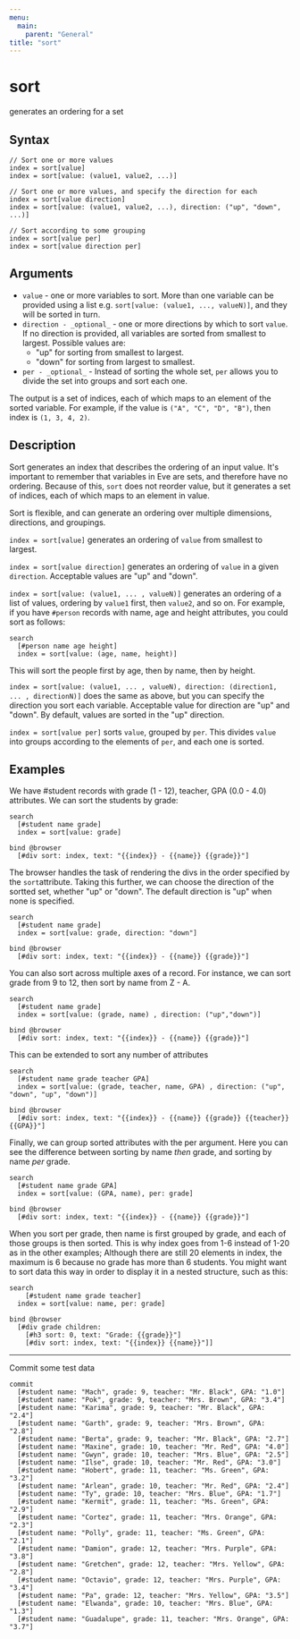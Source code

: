 ```yaml
---
menu:
  main:
    parent: "General"
title: "sort"
---
```


# sort

generates an ordering for a set

## Syntax


```eve
// Sort one or more values
index = sort[value]
index = sort[value: (value1, value2, ...)]

// Sort one or more values, and specify the direction for each
index = sort[value direction]
index = sort[value: (value1, value2, ...), direction: ("up", "down", ...)]

// Sort according to some grouping
index = sort[value per]
index = sort[value direction per]
```

## Arguments

- `value` - one or more variables to sort. More than one variable can be provided using a list e.g. `sort[value: (value1, ..., valueN)]`, and they will be sorted in turn.
- `direction - _optional_` - one or more directions by which to sort `value`. If no direction is provided, all variables are sorted from smallest to largest. Possible values are:
  - "up" for sorting from smallest to largest.
  - "down" for sorting from largest to smallest.
- `per - _optional_` - Instead of sorting the whole set, `per` allows you to divide the set into groups and sort each one.

The output is a set of indices, each of which maps to an element of the sorted variable. For example, if the value is `("A", "C", "D", "B")`, then index is `(1, 3, 4, 2)`.

## Description

Sort generates an index that describes the ordering of an input value. It's important to remember that variables in Eve are sets, and therefore have no ordering. Because of this, `sort` does not reorder value, but it generates a set of indices, each of which maps to an element in value.

Sort is flexible, and can generate an ordering over multiple dimensions, directions, and groupings.

`index = sort[value]` generates an ordering of `value` from smallest to largest.

`index = sort[value direction]` generates an ordering of `value` in a given `direction`. Acceptable values are "up" and "down". 

`index = sort[value: (value1, ... , valueN)]` generates an ordering of a list of values, ordering by `value1` first, then `value2`, and so on. For example, if you have `#person` records with name, age and height attributes, you could sort as follows:

```eve
search
  [#person name age height]
  index = sort[value: (age, name, height)]
``` 

This will sort the people first by age, then by name, then by height.

`index = sort[value: (value1, ... , valueN), direction: (direction1, ... , directionN)]` does the same as above, but you can specify the direction you sort each variable. Acceptable value for direction are "up" and "down". By default, values are sorted in the "up" direction.

`index = sort[value per]` sorts `value`, grouped by `per`. This divides `value` into groups according to the elements of `per`, and each one is sorted.

## Examples

We have #student records with grade (1 - 12), teacher, GPA (0.0 - 4.0) attributes. We can sort the students by grade:

```eve
search
  [#student name grade]
  index = sort[value: grade]

bind @browser
  [#div sort: index, text: "{{index}} - {{name}} {{grade}}"]
```

The browser handles the task of rendering the divs in the order specified by the `sort`attribute. Taking this further, we can choose the direction of the sortted set, whether "up" or "down". The default direction is "up" when none is specified.

```eve
search
  [#student name grade]
  index = sort[value: grade, direction: "down"]
  
bind @browser
  [#div sort: index, text: "{{index}} - {{name}} {{grade}}"]
```

You can also sort across multiple axes of a record. For instance, we can sort grade from 9 to 12, then sort by name from Z - A.

```eve
search
  [#student name grade]
  index = sort[value: (grade, name) , direction: ("up","down")]

bind @browser
  [#div sort: index, text: "{{index}} - {{name}} {{grade}}"]
```

This can be extended to sort any number of attributes

```eve
search
  [#student name grade teacher GPA]
  index = sort[value: (grade, teacher, name, GPA) , direction: ("up", "down", "up", "down")]

bind @browser
  [#div sort: index, text: "{{index}} - {{name}} {{grade}} {{teacher}} {{GPA}}"]
```

Finally, we can group sorted attributes with the per argument. Here you can see the difference between sorting by name *then* grade, and sorting by name *per* grade.

```eve
search
  [#student name grade GPA]
  index = sort[value: (GPA, name), per: grade]
  
bind @browser
  [#div sort: index, text: "{{index}} - {{name}} {{grade}}"]
```

When you sort per grade, then name is first grouped by grade, and each of those groups is then sorted. This is why index goes from 1-6 instead of 1-20 as in the other examples; Although there are still 20 elements in index, the maximum is 6 because no grade has more than 6 students. You might want to sort data this way in order to display it in a nested structure, such as this:

```eve
search
	[#student name grade teacher]
  index = sort[value: name, per: grade]
  
bind @browser
  [#div grade children: 
    [#h3 sort: 0, text: "Grade: {{grade}}"]
  	[#div sort: index, text: "{{index}} {{name}}"]]
```

---

Commit some test data

```eve
commit
  [#student name: "Mach", grade: 9, teacher: "Mr. Black", GPA: "1.0"]
  [#student name: "Pok", grade: 9, teacher: "Mrs. Brown", GPA: "3.4"]
  [#student name: "Karima", grade: 9, teacher: "Mr. Black", GPA: "2.4"]
  [#student name: "Garth", grade: 9, teacher: "Mrs. Brown", GPA: "2.8"]
  [#student name: "Berta", grade: 9, teacher: "Mr. Black", GPA: "2.7"]
  [#student name: "Maxine", grade: 10, teacher: "Mr. Red", GPA: "4.0"]
  [#student name: "Gwyn", grade: 10, teacher: "Mrs. Blue", GPA: "2.5"]
  [#student name: "Ilse", grade: 10, teacher: "Mr. Red", GPA: "3.0"]
  [#student name: "Hobert", grade: 11, teacher: "Ms. Green", GPA: "3.2"]
  [#student name: "Arlean", grade: 10, teacher: "Mr. Red", GPA: "2.4"]
  [#student name: "Ty", grade: 10, teacher: "Mrs. Blue", GPA: "1.7"]
  [#student name: "Kermit", grade: 11, teacher: "Ms. Green", GPA: "2.9"]
  [#student name: "Cortez", grade: 11, teacher: "Mrs. Orange", GPA: "2.3"]
  [#student name: "Polly", grade: 11, teacher: "Ms. Green", GPA: "2.1"]
  [#student name: "Damion", grade: 12, teacher: "Mrs. Purple", GPA: "3.8"]
  [#student name: "Gretchen", grade: 12, teacher: "Mrs. Yellow", GPA: "2.8"]
  [#student name: "Octavio", grade: 12, teacher: "Mrs. Purple", GPA: "3.4"]
  [#student name: "Pa", grade: 12, teacher: "Mrs. Yellow", GPA: "3.5"]
  [#student name: "Elwanda", grade: 10, teacher: "Mrs. Blue", GPA: "1.3"]
  [#student name: "Guadalupe", grade: 11, teacher: "Mrs. Orange", GPA: "3.7"]
```
